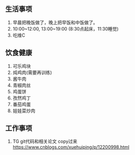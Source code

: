 
## 生活事项

 1. 早晨把晚饭做了，晚上把早饭和中饭做了。
 2. 10:00~12:00, 13:00~19:00 (8:30点起床，11:30睡觉)
 3. 吃维C

## 饮食健康
 1. 可乐鸡块
 2. 炖鸡肉(需要再训练)
 3. 酱牛肉
 4. 青椒肉丝
 5. 鸡蛋饼
 6. 孜然鸡丁
 7. 番茄鸡蛋
 8. 娃娃菜炒肉

## 工作事项
 1. TG git代码和相关论文 copy过来
 https://www.cnblogs.com/xuehuiping/p/12200998.html
